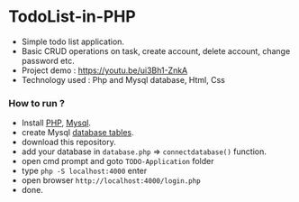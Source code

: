 # TodoList-in-PHP
- Simple todo list application.
- Basic CRUD operations on task, create account, delete account, change password etc.
- Project demo : https://youtu.be/ui3Bh1-ZnkA
- Technology used : Php and Mysql database, Html, Css

### How to run ?
- Install [PHP](https://www.php.net/), [Mysql](https://www.mysql.com/).
- create Mysql [database tables](https://github.com/Dhiraj-01/TodoList-PHP/blob/master/TODO-Application/create_database.sql).
- download this repository.
- add your database in `database.php` => `connectdatabase()` function.
- open cmd prompt and goto `TODO-Application` folder
- type `php -S localhost:4000` enter
- open browser `http://localhost:4000/login.php`
- done.
